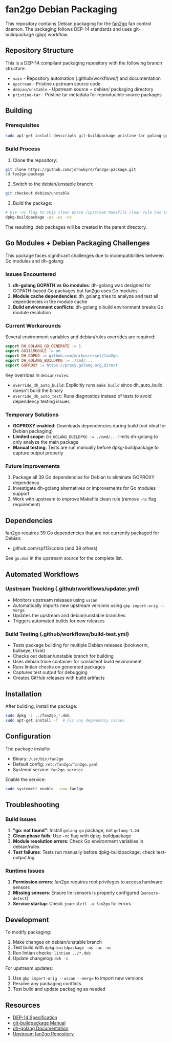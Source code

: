 # fan2go Debian Packaging

This repository contains Debian packaging for the [fan2go](https://github.com/markusressel/fan2go) fan control daemon. The packaging follows DEP-14 standards and uses git-buildpackage (gbp) workflow.

## Repository Structure

This is a DEP-14 compliant packaging repository with the following branch structure:

- `main` - Repository automation (.github/workflows/) and documentation
- `upstream` - Pristine upstream source code
- `debian/unstable` - Upstream source + debian/ packaging directory
- `pristine-tar` - Pristine tar metadata for reproducible source packages

## Building

### Prerequisites

```bash
sudo apt-get install devscripts git-buildpackage pristine-tar golang-go libsensors-dev help2man
```

### Build Process

1. Clone the repository:
```bash
git clone https://github.com/johnwbyrd/fan2go-package.git
cd fan2go-package
```

2. Switch to the debian/unstable branch:
```bash
git checkout debian/unstable
```

3. Build the package:
```bash
# Use -nc flag to skip clean phase (upstream Makefile clean rule has issues)
dpkg-buildpackage -us -uc -nc
```

The resulting .deb packages will be created in the parent directory.

## Go Modules + Debian Packaging Challenges

This package faces significant challenges due to incompatibilities between Go modules and dh-golang:

### Issues Encountered

1. **dh-golang GOPATH vs Go modules**: dh-golang was designed for GOPATH-based Go packages but fan2go uses Go modules
2. **Module cache dependencies**: dh_golang tries to analyze and test all dependencies in the module cache
3. **Build environment conflicts**: dh-golang's build environment breaks Go module resolution

### Current Workarounds

Several environment variables and debian/rules overrides are required:

```makefile
export DH_GOLANG_GO_GENERATE := 1
export GO111MODULE := on
export DH_GOPKG := github.com/markusressel/fan2go
export DH_GOLANG_BUILDPKG := ./cmd/...
export GOPROXY := https://proxy.golang.org,direct
```

Key overrides in `debian/rules`:
- `override_dh_auto_build`: Explicitly runs `make build` since dh_auto_build doesn't build the binary
- `override_dh_auto_test`: Runs diagnostics instead of tests to avoid dependency testing issues

### Temporary Solutions

- **GOPROXY enabled**: Downloads dependencies during build (not ideal for Debian packaging)
- **Limited scope**: `DH_GOLANG_BUILDPKG := ./cmd/...` limits dh-golang to only analyze the main package
- **Manual testing**: Tests are run manually before dpkg-buildpackage to capture output properly

### Future Improvements

1. Package all 39 Go dependencies for Debian to eliminate GOPROXY dependency
2. Investigate dh-golang alternatives or improvements for Go modules support
3. Work with upstream to improve Makefile clean rule (remove `-nc` flag requirement)

## Dependencies

fan2go requires 39 Go dependencies that are not currently packaged for Debian:

- github.com/spf13/cobra (and 38 others)

See `go.mod` in the upstream source for the complete list.

## Automated Workflows

### Upstream Tracking (.github/workflows/updater.yml)

- Monitors upstream releases using `uscan`
- Automatically imports new upstream versions using `gbp import-orig --merge`
- Updates the upstream and debian/unstable branches
- Triggers automated builds for new releases

### Build Testing (.github/workflows/build-test.yml)

- Tests package building for multiple Debian releases (bookworm, bullseye, trixie)
- Checks out debian/unstable branch for building
- Uses debian:trixie container for consistent build environment
- Runs lintian checks on generated packages
- Captures test output for debugging
- Creates GitHub releases with build artifacts

## Installation

After building, install the package:

```bash
sudo dpkg -i ../fan2go_*.deb
sudo apt-get install -f  # Fix any dependency issues
```

## Configuration

The package installs:
- Binary: `/usr/bin/fan2go`
- Default config: `/etc/fan2go/fan2go.yaml`
- Systemd service: `fan2go.service`

Enable the service:
```bash
sudo systemctl enable --now fan2go
```

## Troubleshooting

### Build Issues

1. **"go: not found"**: Install `golang-go` package, not `golang-1.24`
2. **Clean phase fails**: Use `-nc` flag with dpkg-buildpackage
3. **Module resolution errors**: Check Go environment variables in debian/rules
4. **Test failures**: Tests run manually before dpkg-buildpackage; check test-output.log

### Runtime Issues

1. **Permission errors**: fan2go requires root privileges to access hardware sensors
2. **Missing sensors**: Ensure lm-sensors is properly configured (`sensors-detect`)
3. **Service startup**: Check `journalctl -u fan2go` for errors

## Development

To modify packaging:

1. Make changes on debian/unstable branch
2. Test build with `dpkg-buildpackage -us -uc -nc`
3. Run lintian checks: `lintian ../*.deb`
4. Update changelog: `dch -i`

For upstream updates:
1. Use `gbp import-orig --uscan --merge` to import new versions
2. Resolve any packaging conflicts
3. Test build and update packaging as needed

## Resources

- [DEP-14 Specification](https://dep-team.pages.debian.net/deps/dep14/)
- [git-buildpackage Manual](https://honk.sigxcpu.org/piki/projects/git-buildpackage/)
- [dh-golang Documentation](https://pkg-go-maintainers.alioth.debian.org/packaging.html)
- [Upstream fan2go Repository](https://github.com/markusressel/fan2go)